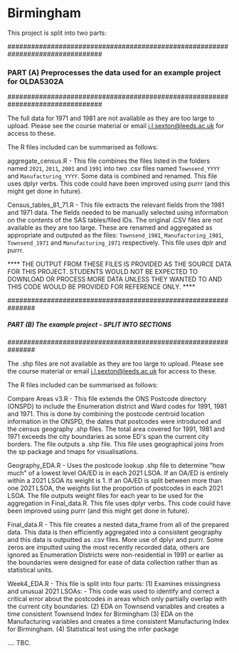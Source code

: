 # Birmingham

This project is split into two parts: 

################################################################################
### PART (A) Preprocesses the data used for an example project for OLDA5302A ###
################################################################################

The full data for 1971 and 1981 are not available as they are too large to upload. Please see the course material or email j.l.sexton@leeds.ac.uk for access to these. 

The R files included can be summarised as follows: 

aggregate_census.R - This file combines the files listed in the folders named `2021`, `2011`, `2001` and `1991` into two .csv files named `Townsend_YYYY` and `Manufacturing_YYYY`. Some data is combined and renamed. This file uses dplyr verbs. This code could have been improved using purrr (and this might get done in future). 

Census_tables_81_71.R - This file extracts the relevant fields from the 1981 and 1971 data. The fields needed to be manually selected using information on the contents of the SAS tables/filed IDs. The original .CSV files are not available as they are too large. These are renamed and aggregated as appropriate and outputed as the files: `Townsend_1981`, `Manufacturing_1981`, `Townsend_1971` and `Manufacturing_1971` respectively. This file uses dplr and purrr. 

**** THE OUTPUT FROM THESE FILES IS PROVIDED AS THE SOURCE DATA FOR THIS PROJECT. STUDENTS WOULD NOT BE EXPECTED TO DOWNLOAD OR PROCESS MORE DATA UNLESS THEY WANTED TO AND THIS CODE WOULD BE PROVIDED FOR REFERENCE ONLY. ****

###############################################################
##### PART (B) The example project - SPLIT INTO SECTIONS ######
###############################################################

The .shp files are not available as they are too large to upload. Please see the course material or email j.l.sexton@leeds.ac.uk for access to these. 

The R files included can be summarised as follows: 

Compare Areas v3.R - This file extends the ONS Postcode directory (ONSPD) to include the Enumeration district and Ward codes for 1991, 1981 and 1971. This is done by combining the postcode centroid location information in the ONSPD, the dates that postcodes were introduced and the census geography .shp files. The total area covered for 1991, 1981 and 1971 exceeds the city boundaries as some ED's span the current city borders. The file outputs a .shp file. This file uses geographical joins from the sp package and tmaps for visualisations. 

Geography_EDA.R - Uses the postcode lookup .shp file to determine "how much" of a lowest level OA/ED is in each 2021 LSOA. If an OA/ED is entirely within a 2021 LSOA its weight is 1. If an OA/ED is split between more than one 2021 LSOA, the weights list the proportion of postcodes in each 2021 LSOA. The file outputs weight files for each year to be used for the aggregation in Final_data.R. This file uses dplyr verbs. This code could have been improved using purrr (and this might get done in future). 

Final_data.R - This file creates a nested data_frame from all of the prepared data. This data is then efficiently aggregated into a consistent geography and this data is outputted as .csv files. More use of dplyr and purrr. Some zeros are imputted using the most recently recorded data, others are ignored as Enumeration Districts were non-residential in 1991 or earlier as the boundaries were designed for ease of data collection rather than as statistical units.  

Week4_EDA.R - This file is split into four parts: 
(1) Examines missingness and unusual 2021 LSOAs: - This code was used to identify and correct a critical error about the postcodes in areas which only partially overlap with the current city boundaries. 
(2) EDA on Townsend variables and creates a time consistent Townsend Index for Birmingham
(3) EDA on the Manufacturing variables and creates a time consistent Manufacturing Index for Birmingham. 
(4) Statistical test using the infer package

.... TBC. 
